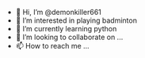 - 👋 Hi, I’m @demonkiller661
- 👀 I’m interested in playing badminton
- 🌱 I’m currently learning python
- 💞️ I’m looking to collaborate on ...
- 📫 How to reach me ...

<!---
demonkiller661/demonkiller661 is a ✨ special ✨ repository because its `README.md` (this file) appears on your GitHub profile.
You can click the Preview link to take a look at your changes.
--->
